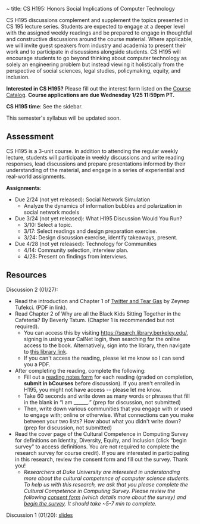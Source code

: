 ~ title: CS H195: Honors Social Implications of Computer Technology

CS H195 discussions complement and supplement the topics presented in CS 195 lecture series. Students are expected to engage at a deeper level with the assigned weekly readings and be prepared to engage in thoughtful and constructive discussions around the course material. Where applicable, we will invite guest speakers from industry and academia to present their work and to participate in discussions alongside students. CS H195 will encourage students to go beyond thinking about computer technology as solely an engineering problem but instead viewing it holistically from the perspective of social sciences, legal studies, policymaking, equity, and inclusion.

<!--**Course Application**: <a href="https://forms.gle/Kwd6Khkw1zejbJQ58" target="_blank">Application Form</a> due <b>Wednesday 09/07, 11:59pm PT</b>-->
<!--**Drop-in session of H195**: Wednesday 09/07, 5-6pm, Soda 380. Drop by to see what it's like!-->

**Interested in CS H195?** Please fill out the interest form listed on the [Course Catalog](https://classes.berkeley.edu/content/2023-spring-compsci-h195-001-lec-001). **Course applications are due Wednesday 1/25 11:59pm PT.**

**CS H195 time**: See the sidebar.

This semester's syllabus will be updated soon.

<!--
Please find this semester's syllabus in the following [Google doc](https://docs.google.com/document/d/153nARenWjztDxAp_43cWXcWf210nib0j8LVJBpZXOD0/edit?usp=sharing).
-->

Assessment
---------------
CS H195 is a 3-unit course. In addition to attending the regular weekly lecture, students will participate in weekly discussions and write reading responses, lead discussions and prepare presentations informed by their understanding of the material, and engage in a series of experiential and real-world assignments.

**Assignments**:

- Due 2/24 (not yet released): Social Network Simulation
  - Analyze the dynamics of information bubbles and polarization in social network models
- Due 3/24 (not yet released): What H195 Discussion Would You Run?
  - 3/10: Select a topic.
  - 3/17: Select readings and design preparation exercise.
  - 3/24: Design discussion exercise, identify takeaways, present.
- Due 4/28 (not yet released): Technology for Communities
  - 4/14: Community selection, interview plan.
  - 4/28: Present on findings from interviews.

Resources
---------------

Discussion 2 (01/27):

- Read the introduction and Chapter 1 of [Twitter and Tear Gas] by Zeynep Tufekci. (PDF in link).
- Read Chapter 2 of Why are all the Black Kids Sitting Together in the Cafeteria? By Beverly Tatum. (Chapter 1 is recommended but not required).
  - You can access this by visiting <https://search.library.berkeley.edu/>, signing in using your CalNet login, then searching for the online access to the book. Alternatively, sign into the library, then navigate to [this library link](https://ebookcentral-proquest-com.libproxy.berkeley.edu/lib/berkeley-ebooks/reader.action?docID=903483&ppg=33).
  - If you can't access the reading, please let me know so I can send you a PDF.
- After completing the reading, complete the following:
  - Fill out a [reading notes form](https://docs.google.com/document/d/1CYv_fhe36vyTjZAfQbM54y9DiyCGZnDh3Hs4rsKpBYo/edit) for each reading (graded on completion, **submit in bCourses** before discussion). If you aren't enrolled in H195, you might not have access -- please let me know.
  - Take 60 seconds and write down as many words or phrases that fill in the blank in “I am ______.” (prep for discussion, not submitted)
  - Then, write down various communities that you engage with or used to engage with; online or otherwise. What connections can you make between your two lists? How about what you didn't write down? (prep for discussion, not submitted)
- Read the cover page of the Cultural Competence in Computing Survey for definitions on Identity, Diversity, Equity, and Inclusion (click “begin survey” to access definitions. You are not required to complete the research survey for course credit). If you are interested in participating in this research, review the consent form and fill out the survey. Thank you!
  - *Researchers at Duke University are interested in understanding more about the cultural competence of computer science students. To help us with this research, we ask that you please complete the Cultural Competence in Computing Survey. Please review the following [consent form][] (which details more about the survey) and [begin the survey][]. It should take ~5-7 min to complete.*

[Twitter and Tear Gas]: https://www.twitterandteargas.org/downloads/twitter-and-tear-gas-by-zeynep-tufekci.pdf
[consent form]: https://identity.cs.duke.edu/INFORMED%20CONSENT%20FORM-STUDENTS.pdf
[begin the survey]: https://duke.qualtrics.com/jfe/form/SV_e3Ag3tCEzEzeRg2

Discussion 1 (01/20): [slides](https://docs.google.com/presentation/d/1zxLIS4n9dB8vdHYcMRI5VppHBhN_eVH3s5IaiZHi0yA/edit#slide=id.p)
